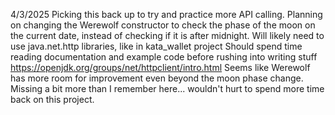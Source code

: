 4/3/2025
Picking this back up to try and practice more API calling. Planning on changing the Werewolf constructor to check the phase of the moon on the current date, instead of checking if it is after midnight.
Will likely need to use java.net.http libraries, like in kata_wallet project
Should spend time reading documentation and example code before rushing into writing stuff
https://openjdk.org/groups/net/httpclient/intro.html
Seems like Werewolf has more room for improvement even beyond the moon phase change.
Missing a bit more than I remember here... wouldn't hurt to spend more time back on this project.